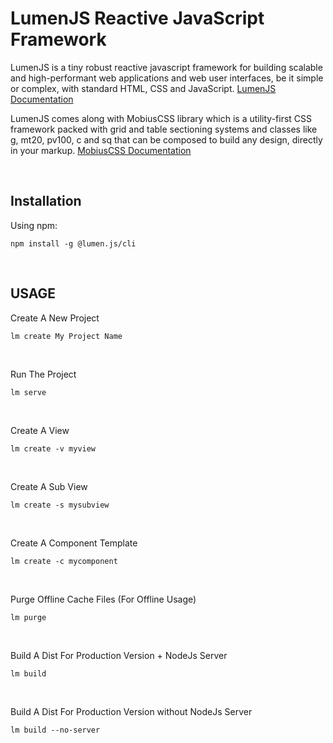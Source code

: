 # LumenJS Reactive JavaScript Framework

LumenJS is a tiny robust reactive javascript framework for building scalable and high-performant web applications and web user interfaces, be it simple or complex, with standard HTML, CSS and JavaScript.
<a href="https://lumen.bea.com.lb/" target="_blank">LumenJS Documentation</a>



LumenJS comes along with MobiusCSS library which is a utility-first CSS framework packed with grid and table sectioning systems and classes like g, mt20, pv100, c and sq that can be composed to build any design, directly in your markup.
<a href="https://mobius.bea.com.lb/" target="_blank">MobiusCSS Documentation</a>

&nbsp;

## Installation
Using npm:
```
npm install -g @lumen.js/cli
```

&nbsp;

## USAGE
Create A New Project
```
lm create My Project Name
```

&nbsp;

Run The Project
```
lm serve
```

&nbsp;

Create A View
```
lm create -v myview
```

&nbsp;

Create A Sub View
```
lm create -s mysubview
```

&nbsp;

Create A Component Template
```
lm create -c mycomponent
```

&nbsp;

Purge Offline Cache Files (For Offline Usage)
```
lm purge
```

&nbsp;

Build A Dist For Production Version + NodeJs Server
```
lm build
```

&nbsp;

Build A Dist For Production Version without NodeJs Server
```
lm build --no-server
```

